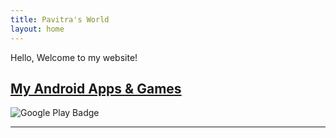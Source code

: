 ```yaml
---
title: Pavitra's World
layout: home
---
```


Hello, Welcome to my website!

## [My Android Apps & Games](https://play.google.com/store/apps/dev?id=8228305539509626969&hl=en)

![Google Play Badge](https://res.cloudinary.com/dboivc36o/image/upload/c_scale,h_63/v1500232008/gplay_badge.png)

---
